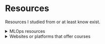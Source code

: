 # Resources
Resources I studied from or at least know exist.

<details>
    <summary>MLOps resources</summary>
    Course by Evidently https://learn.evidentlyai.com/
</details>

<details>
	<summary>Websites or platforms that offer courses</summary>
	https://www.freecodecamp.org/
</details>	


